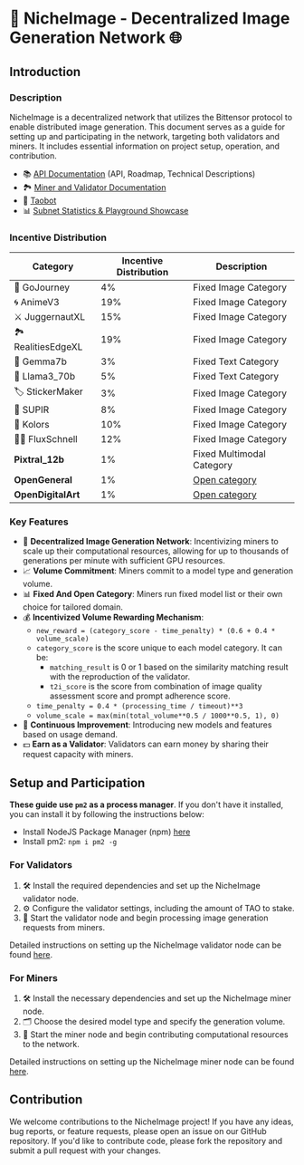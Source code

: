 

# 🎨 NicheImage - Decentralized Image Generation Network 🌐

## Introduction

### Description
NicheImage is a decentralized network that utilizes the Bittensor protocol to enable distributed image generation. This document serves as a guide for setting up and participating in the network, targeting both validators and miners. It includes essential information on project setup, operation, and contribution.

- 📚 [API Documentation](https://docs.nichetensor.com) (API, Roadmap, Technical Descriptions)
- 🏞️ [Miner and Validator Documentation](https://chestnut-radar-416.notion.site/SN23-SocialTensor-Docs-75202763e797465b88f4d395cb1a14ef)
- 🤖 [Taobot](https://interact.tao.bot/social-tensor)
- 📊 [Subnet Statistics & Playground Showcase](https://studio.nichetensor.com/)

### Incentive Distribution

| Category        | Incentive Distribution | Description                                                                                                        |
|-----------------|------------------------|--------------------------------------------------------------------------------------------------------------------|
| 🧭 GoJourney       | 4%                     | Fixed Image Category                                                                                        |
| 🌀 AnimeV3         | 19%                    | Fixed Image Category                                                                                  |
| ⚔️ JuggernautXL | 15%                    | Fixed Image Category                                                            |
| 🏞️ RealitiesEdgeXL  | 19%                    | Fixed Image Category                                                      |
| 💎 Gemma7b         | 3%                     | Fixed Text Category                                                     |
| 🦙 Llama3_70b      | 5%                     | Fixed Text Category|
| 🏷️ StickerMaker    | 3%                     | Fixed Image Category |
| 🌟 SUPIR    | 8%                     | Fixed Image Category |
| 🌟 Kolors | 10% | Fixed Image Category |
| 🌟🌟 FluxSchnell | 12% | Fixed Image Category |
| **Pixtral_12b** | 1% | Fixed Multimodal Category |
| **OpenGeneral** | 1% | [Open category](/docs/open_category_reward_mechanism.md) |
| **OpenDigitalArt** | 1% | [Open category](/docs/open_category_reward_mechanism.md) |

### Key Features
- 🚀 **Decentralized Image Generation Network**: Incentivizing miners to scale up their computational resources, allowing for up to thousands of generations per minute with sufficient GPU resources.
- 📈 **Volume Commitment**: Miners commit to a model type and generation volume.
- 📊 **Fixed And Open Category**: Miners run fixed model list or their own choice for tailored domain.
- 💰 **Incentivized Volume Rewarding Mechanism**: 
  - `new_reward = (category_score - time_penalty) * (0.6 + 0.4 * volume_scale)`
  - `category_score` is the score unique to each model category. It can be:
    - `matching_result` is 0 or 1 based on the similarity matching result with the reproduction of the validator.
    - `t2i_score` is the score from combination of image quality assessment score and prompt adherence score.
  - `time_penalty = 0.4 * (processing_time / timeout)**3`
  - `volume_scale = max(min(total_volume**0.5 / 1000**0.5, 1), 0)`
- 🌟 **Continuous Improvement**: Introducing new models and features based on usage demand.
- 💵 **Earn as a Validator**: Validators can earn money by sharing their request capacity with miners.

## Setup and Participation

**These guide use `pm2` as a process manager**. If you don't have it installed, you can install it by following the instructions below:
- Install NodeJS Package Manager (npm) [here](https://nodejs.org/en/download/package-manager)
- Install pm2: `npm i pm2 -g`

### For Validators
1. 🛠️ Install the required dependencies and set up the NicheImage validator node.
2. ⚙️ Configure the validator settings, including the amount of TAO to stake.
3. 🚀 Start the validator node and begin processing image generation requests from miners.

Detailed instructions on setting up the NicheImage validator node can be found [here](docs/validator.md).

### For Miners
1. 🛠️ Install the necessary dependencies and set up the NicheImage miner node.
2. 🗂️ Choose the desired model type and specify the generation volume.
3. 🚀 Start the miner node and begin contributing computational resources to the network.

Detailed instructions on setting up the NicheImage miner node can be found [here](docs/miner.md).

## Contribution
We welcome contributions to the NicheImage project! If you have any ideas, bug reports, or feature requests, please open an issue on our GitHub repository. If you'd like to contribute code, please fork the repository and submit a pull request with your changes.

